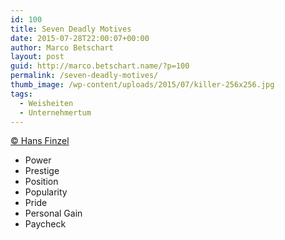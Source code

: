 ```yaml
---
id: 100
title: Seven Deadly Motives
date: 2015-07-28T22:00:07+00:00
author: Marco Betschart
layout: post
guid: http://marco.betschart.name/?p=100
permalink: /seven-deadly-motives/
thumb_image: /wp-content/uploads/2015/07/killer-256x256.jpg
tags:
  - Weisheiten
  - Unternehmertum
---
```

[© Hans Finzel](http://www.hansfinzel.com/47-seven-deadly-motives-for-being-in-leadership/)

  * Power
  * Prestige
  * Position
  * Popularity
  * Pride
  * Personal Gain
  * Paycheck